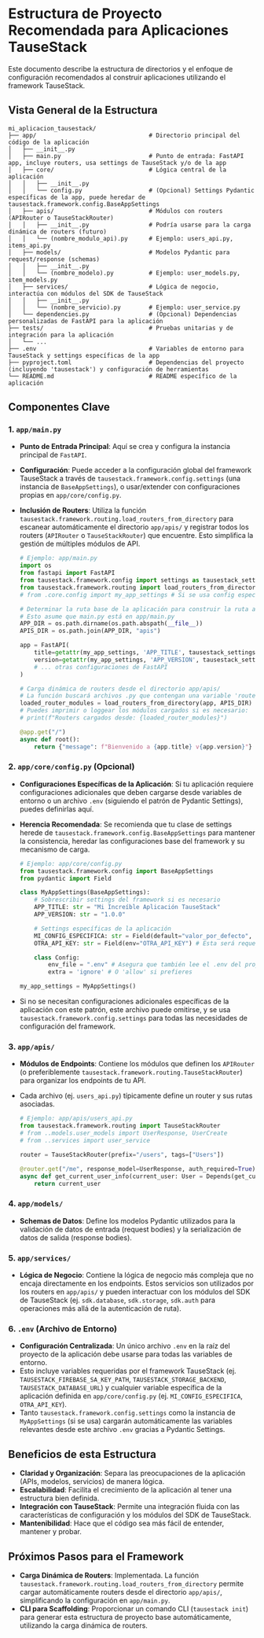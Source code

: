 # Estructura de Proyecto Recomendada para Aplicaciones TauseStack

Este documento describe la estructura de directorios y el enfoque de configuración recomendados al construir aplicaciones utilizando el framework TauseStack.

## Vista General de la Estructura

```
mi_aplicacion_tausestack/
├── app/                                # Directorio principal del código de la aplicación
│   ├── __init__.py
│   ├── main.py                         # Punto de entrada: FastAPI app, incluye routers, usa settings de TauseStack y/o de la app
│   ├── core/                           # Lógica central de la aplicación
│   │   ├── __init__.py
│   │   └── config.py                   # (Opcional) Settings Pydantic específicas de la app, puede heredar de tausestack.framework.config.BaseAppSettings
│   ├── apis/                           # Módulos con routers (APIRouter o TauseStackRouter)
│   │   ├── __init__.py                 # Podría usarse para la carga dinámica de routers (futuro)
│   │   └── (nombre_modulo_api).py      # Ejemplo: users_api.py, items_api.py
│   ├── models/                         # Modelos Pydantic para request/response (schemas)
│   │   ├── __init__.py
│   │   └── (nombre_modelo).py          # Ejemplo: user_models.py, item_models.py
│   ├── services/                       # Lógica de negocio, interactúa con módulos del SDK de TauseStack
│   │   ├── __init__.py
│   │   └── (nombre_servicio).py        # Ejemplo: user_service.py
│   └── dependencies.py                 # (Opcional) Dependencias personalizadas de FastAPI para la aplicación
├── tests/                              # Pruebas unitarias y de integración para la aplicación
│   └── ...
├── .env                                # Variables de entorno para TauseStack y settings específicas de la app
├── pyproject.toml                      # Dependencias del proyecto (incluyendo 'tausestack') y configuración de herramientas
└── README.md                           # README específico de la aplicación
```

## Componentes Clave

### 1. `app/main.py`

-   **Punto de Entrada Principal**: Aquí se crea y configura la instancia principal de `FastAPI`.
-   **Configuración**: Puede acceder a la configuración global del framework TauseStack a través de `tausestack.framework.config.settings` (una instancia de `BaseAppSettings`), o usar/extender con configuraciones propias en `app/core/config.py`.
-   **Inclusión de Routers**: Utiliza la función `tausestack.framework.routing.load_routers_from_directory` para escanear automáticamente el directorio `app/apis/` y registrar todos los routers (`APIRouter` o `TauseStackRouter`) que encuentre. Esto simplifica la gestión de múltiples módulos de API.

    ```python
    # Ejemplo: app/main.py
    import os
    from fastapi import FastAPI
    from tausestack.framework.config import settings as tausestack_settings
    from tausestack.framework.routing import load_routers_from_directory
    # from .core.config import my_app_settings # Si se usa config específica de la app

    # Determinar la ruta base de la aplicación para construir la ruta a 'apis'
    # Esto asume que main.py está en app/main.py
    APP_DIR = os.path.dirname(os.path.abspath(__file__))
    APIS_DIR = os.path.join(APP_DIR, "apis")

    app = FastAPI(
        title=getattr(my_app_settings, 'APP_TITLE', tausestack_settings.APP_TITLE), # Usar getattr para seguridad
        version=getattr(my_app_settings, 'APP_VERSION', tausestack_settings.APP_VERSION),
        # ... otras configuraciones de FastAPI
    )

    # Carga dinámica de routers desde el directorio app/apis/
    # La función buscará archivos .py que contengan una variable 'router' (APIRouter o TauseStackRouter)
    loaded_router_modules = load_routers_from_directory(app, APIS_DIR)
    # Puedes imprimir o loggear los módulos cargados si es necesario:
    # print(f"Routers cargados desde: {loaded_router_modules}")

    @app.get("/")
    async def root():
        return {"message": f"Bienvenido a {app.title} v{app.version}"}
    ```

### 2. `app/core/config.py` (Opcional)

-   **Configuraciones Específicas de la Aplicación**: Si tu aplicación requiere configuraciones adicionales que deben cargarse desde variables de entorno o un archivo `.env` (siguiendo el patrón de Pydantic Settings), puedes definirlas aquí.
-   **Herencia Recomendada**: Se recomienda que tu clase de settings herede de `tausestack.framework.config.BaseAppSettings` para mantener la consistencia, heredar las configuraciones base del framework y su mecanismo de carga.

    ```python
    # Ejemplo: app/core/config.py
    from tausestack.framework.config import BaseAppSettings
    from pydantic import Field

    class MyAppSettings(BaseAppSettings):
        # Sobrescribir settings del framework si es necesario
        APP_TITLE: str = "Mi Increíble Aplicación TauseStack"
        APP_VERSION: str = "1.0.0"

        # Settings específicas de la aplicación
        MI_CONFIG_ESPECIFICA: str = Field(default="valor_por_defecto", env="MI_CONFIG_ESPECIFICA")
        OTRA_API_KEY: str = Field(env="OTRA_API_KEY") # Esta será requerida en el .env

        class Config:
            env_file = ".env" # Asegura que también lee el .env del proyecto
            extra = 'ignore' # O 'allow' si prefieres

    my_app_settings = MyAppSettings()
    ```
-   Si no se necesitan configuraciones adicionales específicas de la aplicación con este patrón, este archivo puede omitirse, y se usa `tausestack.framework.config.settings` para todas las necesidades de configuración del framework.

### 3. `app/apis/`

-   **Módulos de Endpoints**: Contiene los módulos que definen los `APIRouter` (o preferiblemente `tausestack.framework.routing.TauseStackRouter`) para organizar los endpoints de tu API.
-   Cada archivo (ej. `users_api.py`) típicamente define un router y sus rutas asociadas.

    ```python
    # Ejemplo: app/apis/users_api.py
    from tausestack.framework.routing import TauseStackRouter
    # from ..models.user_models import UserResponse, UserCreate
    # from ..services import user_service

    router = TauseStackRouter(prefix="/users", tags=["Users"])

    @router.get("/me", response_model=UserResponse, auth_required=True)
    async def get_current_user_info(current_user: User = Depends(get_current_user)):
        return current_user
    ```

### 4. `app/models/`

-   **Schemas de Datos**: Define los modelos Pydantic utilizados para la validación de datos de entrada (request bodies) y la serialización de datos de salida (response bodies).

### 5. `app/services/`

-   **Lógica de Negocio**: Contiene la lógica de negocio más compleja que no encaja directamente en los endpoints. Estos servicios son utilizados por los routers en `app/apis/` y pueden interactuar con los módulos del SDK de TauseStack (ej. `sdk.database`, `sdk.storage`, `sdk.auth` para operaciones más allá de la autenticación de ruta).

### 6. `.env` (Archivo de Entorno)

-   **Configuración Centralizada**: Un único archivo `.env` en la raíz del proyecto de la aplicación debe usarse para todas las variables de entorno.
-   Esto incluye variables requeridas por el framework TauseStack (ej. `TAUSESTACK_FIREBASE_SA_KEY_PATH`, `TAUSESTACK_STORAGE_BACKEND`, `TAUSESTACK_DATABASE_URL`) y cualquier variable específica de la aplicación definida en `app/core/config.py` (ej. `MI_CONFIG_ESPECIFICA`, `OTRA_API_KEY`).
-   Tanto `tausestack.framework.config.settings` como la instancia de `MyAppSettings` (si se usa) cargarán automáticamente las variables relevantes desde este archivo `.env` gracias a Pydantic Settings.

## Beneficios de esta Estructura

-   **Claridad y Organización**: Separa las preocupaciones de la aplicación (APIs, modelos, servicios) de manera lógica.
-   **Escalabilidad**: Facilita el crecimiento de la aplicación al tener una estructura bien definida.
-   **Integración con TauseStack**: Permite una integración fluida con las características de configuración y los módulos del SDK de TauseStack.
-   **Mantenibilidad**: Hace que el código sea más fácil de entender, mantener y probar.

## Próximos Pasos para el Framework

-   **Carga Dinámica de Routers**: Implementada. La función `tausestack.framework.routing.load_routers_from_directory` permite cargar automáticamente routers desde el directorio `app/apis/`, simplificando la configuración en `app/main.py`.
-   **CLI para Scaffolding**: Proporcionar un comando CLI (`tausestack init`) para generar esta estructura de proyecto base automáticamente, utilizando la carga dinámica de routers.
